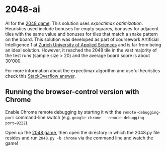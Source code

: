 # 2048-ai
AI for the [2048 game](http://gabrielecirulli.github.io/2048/). This solution uses *expectimax optimization*. Heuristics used include bonuses for empty squares, bonuses for adjacent tiles with the same value and bonuses for tiles that match a snake pattern on the board. 
This solution was developed as part of coursework Artificial Intelligence 1 at [Zurich University of Applied Sciences](https://www.zhaw.ch/en/university/) and is far from being an ideal solution. However, it reached the 2048 tile in the vast majority of the test runs (sample size > 20) and the average board score is about 30'000. 

For more information about the expectimax algorithm and useful heuristics check this [StackOverflow answer](https://stackoverflow.com/a/22498940/1204143).

## Running the browser-control version with Chrome

Enable Chrome remote debugging by starting it with the `remote-debugging-port` command-line switch (e.g. `google-chrome --remote-debugging-port=9222`).

Open up the [2048 game](http://gabrielecirulli.github.io/2048/), then open the directory in which the 2048.py file resides and run `2048.py -b chrome` via the command line and watch the game!
